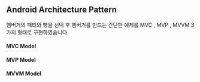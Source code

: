 ## Android Architecture Pattern


햄버거의 패티와 빵을 선택 후 햄버거를 만드는 간단한 예제를 MVC , MVP , MVVM 3가지 형태로 구현하였습니다



#### MVC Model

#### MVP Model

#### MVVM Model

